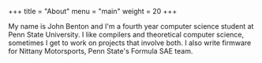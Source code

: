 +++
title = "About"
menu = "main" 
weight = 20 
+++

My name is John Benton and I'm a fourth year computer science student at Penn State University. I like compilers and theoretical computer science, sometimes I get to work on projects that involve both. I also write firmware for Nittany Motorsports, Penn State's Formula SAE team.